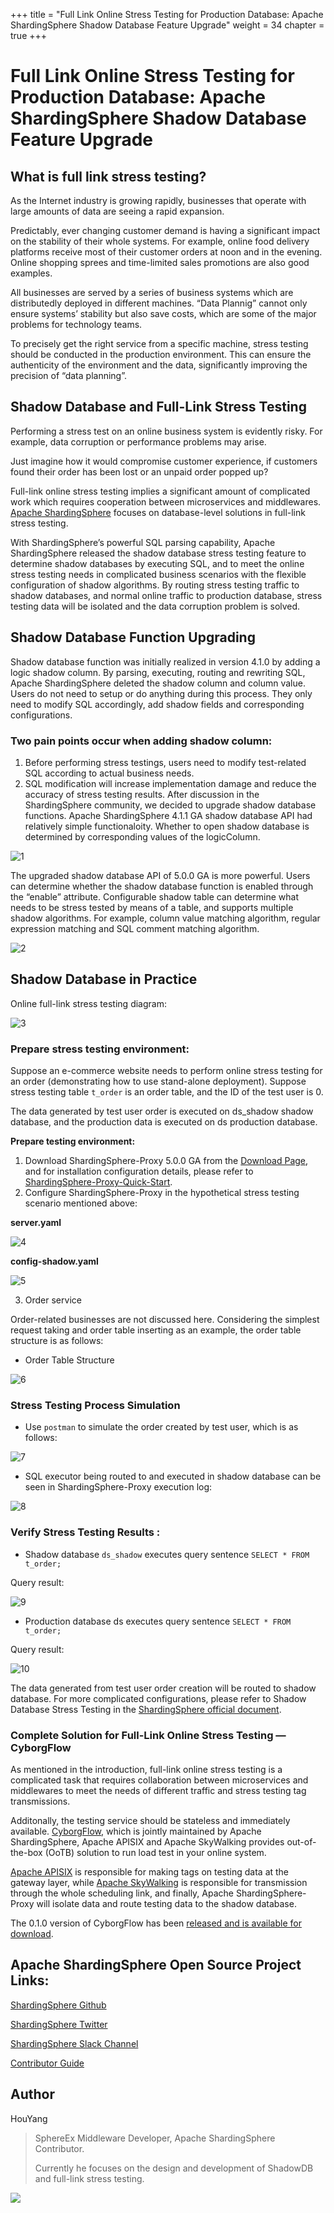 +++
title = "Full Link Online Stress Testing for Production Database: Apache ShardingSphere Shadow Database Feature Upgrade"
weight = 34
chapter = true
+++

# Full Link Online Stress Testing for Production Database: Apache ShardingSphere Shadow Database Feature Upgrade

## What is full link stress testing?

As the Internet industry is growing rapidly, businesses that operate with large amounts of data are seeing a rapid expansion.

Predictably, ever changing customer demand is having a significant impact on the stability of their whole systems. For example, online food delivery platforms receive most of their customer orders at noon and in the evening. Online shopping sprees and time-limited sales promotions are also good examples.

All businesses are served by a series of business systems which are distributedly deployed in different machines. “Data Plannig” cannot only ensure systems’ stability but also save costs, which are some of the major problems for technology teams.

To precisely get the right service from a specific machine, stress testing should be conducted in the production environment. This can ensure the authenticity of the environment and the data, significantly improving the precision of “data planning”.

## Shadow Database and Full-Link Stress Testing

Performing a stress test on an online business system is evidently risky. For example, data corruption or performance problems may arise.

Just imagine how it would compromise customer experience, if customers found their order has been lost or an unpaid order popped up?

Full-link online stress testing implies a significant amount of complicated work which requires cooperation between microservices and middlewares. [Apache ShardingSphere](https://shardingsphere.apache.org/) focuses on database-level solutions in full-link stress testing.

With ShardingSphere’s powerful SQL parsing capability, Apache ShardingSphere released the shadow database stress testing feature to determine shadow databases by executing SQL, and to meet the online stress testing needs in complicated business scenarios with the flexible configuration of shadow algorithms. By routing stress testing traffic to shadow databases, and normal online traffic to production database, stress testing data will be isolated and the data corruption problem is solved.

## Shadow Database Function Upgrading

Shadow database function was initially realized in version 4.1.0 by adding a logic shadow column. By parsing, executing, routing and rewriting SQL, Apache ShardingSphere deleted the shadow column and column value. Users do not need to setup or do anything during this process. They only need to modify SQL accordingly, add shadow fields and corresponding configurations.

### Two pain points occur when adding shadow column:

1. Before performing stress testings, users need to modify test-related SQL according to actual business needs.
2. SQL modification will increase implementation damage and reduce the accuracy of stress testing results. After discussion in the ShardingSphere community, we decided to upgrade shadow database functions. Apache ShardingSphere 4.1.1 GA shadow database API had relatively simple functionaloity. Whether to open shadow database is determined by corresponding values of the logicColumn.

![1](https://shardingsphere.apache.org/blog/img/Full_Link_Online_Stress_Testing_img_1.png)

The upgraded shadow database API of 5.0.0 GA is more powerful. Users can determine whether the shadow database function is enabled through the “enable” attribute. Configurable shadow table can determine what needs to be stress tested by means of a table, and supports multiple shadow algorithms. For example, column value matching algorithm, regular expression matching and SQL comment matching algorithm.

![2](https://shardingsphere.apache.org/blog/img/Full_Link_Online_Stress_Testing_img_2.png)

## Shadow Database in Practice

Online full-link stress testing diagram:

![3](https://shardingsphere.apache.org/blog/img/Full_Link_Online_Stress_Testing_img_3.jpeg)

### Prepare stress testing environment:
Suppose an e-commerce website needs to perform online stress testing for an order (demonstrating how to use stand-alone deployment). Suppose stress testing table `t_order` is an order table, and the ID of the test user is 0.

The data generated by test user order is executed on ds_shadow shadow database, and the production data is executed on ds production database.

**Prepare testing environment:**

1. Download ShardingSphere-Proxy 5.0.0 GA from the [Download Page](https://shardingsphere.apache.org/document/5.0.0/en/downloads/), and for installation configuration details, please refer to [ShardingSphere-Proxy-Quick-Start](https://shardingsphere.apache.org/document/current/en/quick-start/shardingsphere-proxy-quick-start/).
2. Configure ShardingSphere-Proxy in the hypothetical stress testing scenario mentioned above:

**server.yaml**

![4](https://shardingsphere.apache.org/blog/img/Full_Link_Online_Stress_Testing_img_4.png)

**config-shadow.yaml**

![5](https://shardingsphere.apache.org/blog/img/Full_Link_Online_Stress_Testing_img_5.jpg)

3. Order service

Order-related businesses are not discussed here. Considering the simplest request taking and order table inserting as an example, the order table structure is as follows:

- Order Table Structure

![6](https://shardingsphere.apache.org/blog/img/Full_Link_Online_Stress_Testing_img_6.png)

### Stress Testing Process Simulation
- Use `postman` to simulate the order created by test user, which is as follows:

![7](https://shardingsphere.apache.org/blog/img/Full_Link_Online_Stress_Testing_img_7.png)

- SQL executor being routed to and executed in shadow database can be seen in ShardingSphere-Proxy execution log:

![8](https://shardingsphere.apache.org/blog/img/Full_Link_Online_Stress_Testing_img_8.png)

### Verify Stress Testing Results :

- Shadow database `ds_shadow` executes query sentence `SELECT * FROM t_order;`

Query result:

![9](https://shardingsphere.apache.org/blog/img/Full_Link_Online_Stress_Testing_img_9.png)

- Production database ds executes query sentence `SELECT * FROM t_order;` 

Query result:

![10](https://shardingsphere.apache.org/blog/img/Full_Link_Online_Stress_Testing_img_10.png)

The data generated from test user order creation will be routed to shadow database. For more complicated configurations, please refer to Shadow Database Stress Testing in the [ShardingSphere official document](https://shardingsphere.apache.org/document/5.0.0/cn/features/shadow/).

### Complete Solution for Full-Link Online Stress Testing — CyborgFlow

As mentioned in the introduction, full-link online stress testing is a complicated task that requires collaboration between microservices and middlewares to meet the needs of different traffic and stress testing tag transmissions.

Additonally, the testing service should be stateless and immediately available. [CyborgFlow](https://github.com/SphereEx/CyborgFlow), which is jointly maintained by Apache ShardingSphere, Apache APISIX and Apache SkyWalking provides out-of-the-box (OoTB) solution to run load test in your online system.

[Apache APISIX](https://apisix.apache.org/) is responsible for making tags on testing data at the gateway layer, while [Apache SkyWalking](https://skywalking.apache.org/) is responsible for transmission through the whole scheduling link, and finally, Apache ShardingSphere-Proxy will isolate data and route testing data to the shadow database.

The 0.1.0 version of CyborgFlow has been [released and is available for download](https://github.com/SphereEx/CyborgFlow/releases).

## Apache ShardingSphere Open Source Project Links:
[ShardingSphere Github](https://github.com/apache/shardingsphere)

[ShardingSphere Twitter](https://twitter.com/ShardingSphere)

[ShardingSphere Slack Channel](https://apacheshardingsphere.slack.com/join/shared_invite/zt-sbdde7ie-SjDqo9~I4rYcR18bq0SYTg)

[Contributor Guide](https://shardingsphere.apache.org/community/cn/contribute/)

## Author

HouYang

> SphereEx Middleware Developer, Apache ShardingSphere Contributor.
> 
> Currently he focuses on the design and development of ShadowDB and full-link stress testing.

![](https://shardingsphere.apache.org/blog/img/Hou_Yang_Photo.png)




















































































































